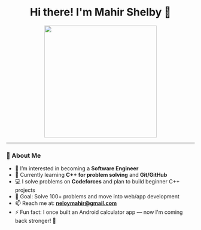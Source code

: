<h1 align="center">Hi there! I'm Mahir Shelby 👋</h1>

<p align="center">
  <img src="https://media3.giphy.com/media/v1.Y2lkPTc5MGI3NjExbzNkb29zd3RlbDNyajZkZzhuYTgwbHhya3g3eTYwb21rNHZpZmJ1YyZlcD12MV9pbnRlcm5hbF9naWZfYnlfaWQmY3Q9Zw/H6ElenJhypaSaQYP9V/giphy.gif" width="300" />
</p>

---

### 💬 About Me

- 👀 I’m interested in becoming a **Software Engineer**  
- 🌱 Currently learning **C++ for problem solving** and **Git/GitHub**  
- 💻 I solve problems on **Codeforces** and plan to build beginner C++ projects  
- 🎯 Goal: Solve 100+ problems and move into web/app development  
- 📫 Reach me at: **neloymahir@gmail.com**  
- ⚡ Fun fact: I once built an Android calculator app — now I'm coming back stronger! 💪
